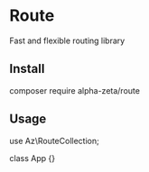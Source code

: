 # Route
Fast and flexible routing library
## Install
composer require alpha-zeta/route
## Usage
use Az\RouteCollection;

class App {}
